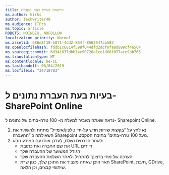 ```yaml
---
title: הרשאה בעיות בעת העברת
ms.author: kirks
author: Techwriter40
ms.audience: ITPro
ms.topic: article
ROBOTS: NOINDEX, NOFOLLOW
localization_priority: Normal
ms.assetid: 686e8f18-b871-4dd2-864f-8562947ab583
ms.openlocfilehash: fddb1c6814f598f044dfd2dcf8fa8d899cf46504
ms.sourcegitcommit: 6d341637dbb14e90726a1ce1d68f077ace9bb765
ms.translationtype: MT
ms.contentlocale: he-IL
ms.lasthandoff: 06/04/2019
ms.locfileid: "34718783"
---
```

# <a name="issues-while-migrating-data-to-sharepoint-online"></a>בעיות בעת העברת נתונים ל- SharePoint Online

<p>נראה שאתה מעביר למעלה מ- 100 טרה-בתים של נתונים ל- Sharepoint Online.</p> <ol> <li>נא לחץ על &ldquo;בקשות שירות חדש על-ידי טלפון/אימייל&rdquo; מתחת ולהשאיר את השאילתה כ &ldquo;ההעברה Sharepoint מעל 100 טרה-בתים&rdquo; בתיבת הטקסט.</li> <li>לאחר הכרטיס נשלח, לעדכן אותו עם המידע הבא: <ul> <li>את שם החברה ואת כתובת URL דיירים</li> <li>הגודל המשוער של ההעברה שלך</li> <li>הערכה של מתי ברצונך להתחיל ולאחר השלמת ההעברה שלך</li> <li>תאר היכן שאתה מעביר את התוכן שלך, כגון שרת SharePoint, תיבת, GDrive, שיתופי קבצים, וכן הלאה.</li> </ul> </li> </ol>


  

